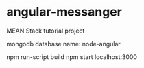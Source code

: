 # angular-messanger
MEAN Stack tutorial project

mongodb database name: node-angular

npm run-script build
npm start
localhost:3000
